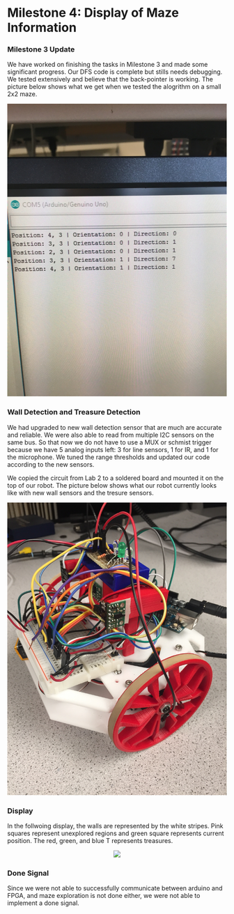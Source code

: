 # Milestone 4: Display of Maze Information

### Milestone 3 Update
We have worked on finishing the tasks in Milestone 3 and made some significant progress. Our DFS code is complete but stills needs debugging. We tested extensively and believe that the back-pointer is working.
The picture below shows what we get when we tested the alogrithm on a small 2x2 maze.
<div style="text-align:center"><img src ="../pictures/dfsposition.jpg" /></div>

### Wall Detection and Treasure Detection
We had upgraded to new wall detection sensor that are much are accurate and reliable. We were also able to read from multiple I2C sensors on the same bus. So that now we do not have to use a MUX or schmist trigger because we have 5 analog inputs left: 3 for line sensors, 1 for IR, and 1 for the microphone. We tuned the range thresholds and updated our code according to the new sensors. 

We copied the circuit from Lab 2 to a soldered board and mounted it on the top of our robot. 
The picture below shows what our robot currently looks like with new wall sensors and the tresure sensors.
<div style="text-align:center"><img src ="../pictures/IMG_5643.JPG" /></div>

### Display

In the follwoing display, the walls are represented by the white stripes. Pink squares represent unexplored regions and green square represents current position. The red, green, and blue T represents treasures.
<div style="text-align:center"><img src ="../pictures/20171121_211721.jpg" /></div>

### Done Signal
Since we were not able to successfully communicate between arduino and FPGA, and maze exploration is not done either, we were not able to implement a done signal. 

